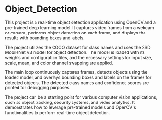# Object_Detection

This project is a real-time object detection application using OpenCV and a pre-trained deep learning model. It captures video frames from a webcam or camera, performs object detection on each frame, and displays the results with bounding boxes and labels.

The project utilizes the COCO dataset for class names and uses the SSD MobileNet v3 model for object detection. The model is loaded with its weights and configuration files, and the necessary settings for input size, scale, mean, and color channel swapping are applied.

The main loop continuously captures frames, detects objects using the loaded model, and overlays bounding boxes and labels on the frames for detected objects. The detected class names and confidence scores are printed for debugging purposes.

The project can be a starting point for various computer vision applications, such as object tracking, security systems, and video analytics. It demonstrates how to leverage pre-trained models and OpenCV's functionalities to perform real-time object detection.

